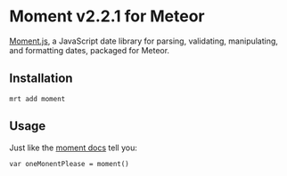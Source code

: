 # Moment v2.2.1 for Meteor

[Moment.js](http://momentjs.com/), a JavaScript date library for parsing, validating, manipulating, and formatting dates, packaged for Meteor.

Installation
-------------

`mrt add moment`

Usage
-------------
Just like the [moment docs](http://momentjs.com/docs/) tell you:

`var oneMonentPlease = moment()`